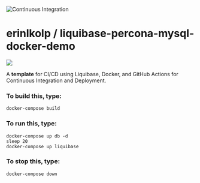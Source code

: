 ![Continuous Integration](https://github.com/erinlkolp/liquibase-percona-mysql-docker-demo/actions/workflows/main.yml/badge.svg)

# erinlkolp / liquibase-percona-mysql-docker-demo

![](https://miro.medium.com/max/491/1*fwQrAHSeYhoQ1xaAjX5sTQ.jpeg)

A **template** for CI/CD using Liquibase, Docker, and GitHub Actions for Continuous Integration and Deployment.

### To build this, type:
```
docker-compose build
```

### To run this, type:
```
docker-compose up db -d
sleep 20
docker-compose up liquibase
```

### To stop this, type:
```
docker-compose down
```
